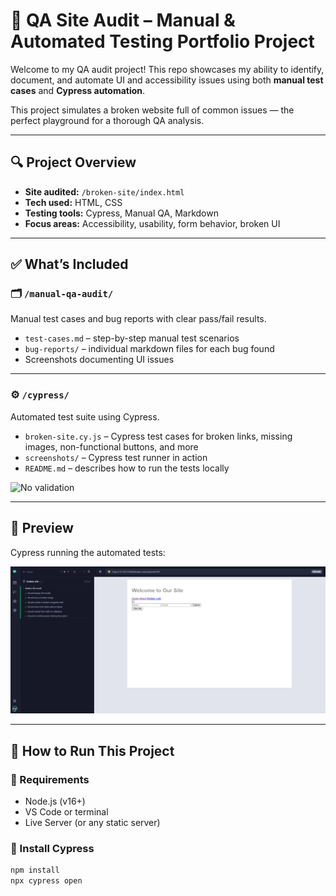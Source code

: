 # 🧪 QA Site Audit – Manual & Automated Testing Portfolio Project

Welcome to my QA audit project! This repo showcases my ability to identify, document, and automate UI and accessibility issues using both **manual test cases** and **Cypress automation**.

This project simulates a broken website full of common issues — the perfect playground for a thorough QA analysis.

---

## 🔍 Project Overview

- **Site audited:** `/broken-site/index.html`
- **Tech used:** HTML, CSS
- **Testing tools:** Cypress, Manual QA, Markdown
- **Focus areas:** Accessibility, usability, form behavior, broken UI

---

## ✅ What’s Included

### 🗂 `/manual-qa-audit/`
Manual test cases and bug reports with clear pass/fail results.

- `test-cases.md` – step-by-step manual test scenarios
- `bug-reports/` – individual markdown files for each bug found
- Screenshots documenting UI issues

---

### ⚙️ `/cypress/`
Automated test suite using Cypress.

- `broken-site.cy.js` – Cypress test cases for broken links, missing images, non-functional buttons, and more
- `screenshots/` – Cypress test runner in action
- `README.md` – describes how to run the tests locally

![No validation](./no-form-validation.gif)

---

## 📸 Preview

Cypress running the automated tests:

![Cypress Test Runner](./cypress/screenshots/cypress-test-runner.png)

---

## 🚀 How to Run This Project

### 🔧 Requirements
- Node.js (v16+)
- VS Code or terminal
- Live Server (or any static server)

### 🔨 Install Cypress
```bash
npm install
npx cypress open
